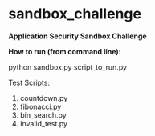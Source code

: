 sandbox_challenge
=================

<b>Application Security Sandbox Challenge</b>

<b>How to run (from command line):</b>

python sandbox.py script_to_run.py 

Test Scripts:<br />
1) countdown.py<br />
2) fibonacci.py<br />
3) bin_search.py<br />
4) invalid_test.py<br />




